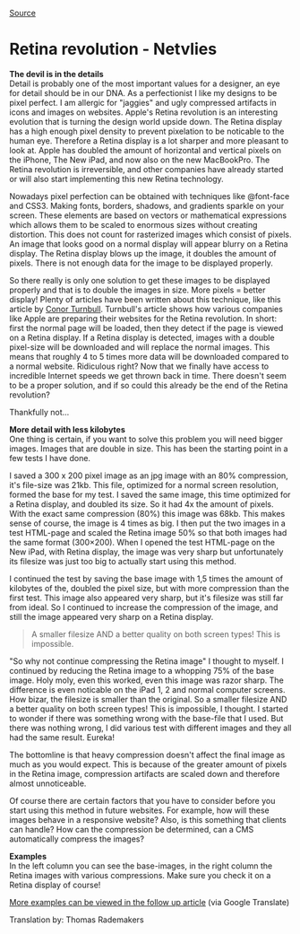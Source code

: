 

[Source](https://www.netvlies.nl/tips-updates/algemeen/algemeen/retina-revolution/ "Permalink to Retina revolution - Netvlies")

# Retina revolution - Netvlies

**The devil is in the details**  
Detail is probably one of the most important values for a designer, an eye for detail should be in our DNA. As a perfectionist I like my designs to be pixel perfect. I am allergic for "jaggies" and ugly compressed artifacts in icons and images on websites. Apple's Retina revolution is an interesting evolution that is turning the design world upside down. The Retina display has a high enough pixel density to prevent pixelation to be noticable to the human eye. Therefore a Retina display is a lot sharper and more pleasant to look at. Apple has doubled the amount of horizontal and vertical pixels on the iPhone, The New iPad, and now also on the new MacBookPro. The Retina revolution is irreversible, and other companies have already started or will also start implementing this new Retina technology.

Nowadays pixel perfection can be obtained with techniques like @font-face and CSS3. Making fonts, borders, shadows, and gradients sparkle on your screen. These elements are based on vectors or mathematical expressions which allows them to be scaled to enormous sizes without creating distortion. This does not count for rasterized images which consist of pixels. An image that looks good on a normal display will appear blurry on a Retina display.  The Retina display blows up the image, it doubles the amount of pixels. There is not enough data for the image to be displayed properly.

So there really is only one solution to get these images to be displayed properly and that is to double the images in size. More pixels = better display! Plenty of articles have been written about this technique, like this article by [Conor Turnbull][1]. Turnbull's article shows how various companies like Apple are preparing their websites for the Retina revolution. In short: first the normal page will be loaded, then they detect if the page is viewed on a Retina display. If a Retina display is detected, images with a double pixel-size will be downloaded and will replace the normal images. This means that roughly 4 to 5 times more data will be downloaded compared to a normal website. Ridiculous right? Now that we finally have access to incredible Internet speeds we get thrown back in time. There doesn't seem to be a proper solution, and if so could this already be the end of the Retina revolution?

Thankfully not…

**More detail with less kilobytes**  
One thing is certain, if you want to solve this problem you will need bigger images. Images that are double in size. This has been the starting point in a few tests I have done.

I saved a 300 x 200 pixel image as an jpg image with an 80% compression, it's file-size was 21kb. This file, optimized for a normal screen resolution, formed the base for my test. I saved the same image, this time optimized for a Retina display, and doubled its size. So it had 4x the amount of pixels. With the exact same compression (80%) this image was 68kb. This makes sense of course, the image is 4 times as big. I then put the two images in a test HTML-page and scaled the Retina image 50% so that both images had the same format (300×200). When I opened the test HTML-page on the New iPad, with Retina display, the image was very sharp but unfortunately its filesize was just too big to actually start using this method.

I continued the test by saving the base image with 1,5 times the amount of kilobytes of the, doubled the pixel size, but with more compression than the first test. This image also appeared very sharp, but it's filesize was still far from ideal. So I continued to increase the compression of the image, and still the image appeared very sharp on a Retina display.

> A smaller filesize AND a better quality on both screen types! This is impossible.

"So why not continue compressing the Retina image" I thought to myself. I continued by reducing the Retina image to a whopping 75% of the base image. Holy moly, even this worked, even this image was razor sharp. The difference is even noticable on the iPad 1, 2 and normal computer screens. How bizar, the filesize is smaller than the original. So a smaller filesize AND a better quality on both screen types! This is impossible, I thought. I started to wonder if there was something wrong with the base-file that I used. But there was nothing wrong, I did various test with different images and they all had the same result. Eureka!

The bottomline is that heavy compression doesn't affect the final image as much as you would expect. This is because of the greater amount of pixels in the Retina image, compression artifacts are scaled down and therefore almost unnoticeable.

Of course there are certain factors that you have to consider before you start using this method in future websites. For example, how will these images behave in a responsive website? Also, is this something that clients can handle? How can the compression be determined, can a CMS automatically compress the images?

**Examples**  
In the left column you can see the base-images, in the right column the Retina images with various compressions. Make sure you check it on a Retina display of course!

[More examples can be viewed in the follow up article][2] (via Google Translate)

 

 

 

 

Translation by: Thomas Rademakers

[1]: http://webdesign.tutsplus.com/articles/general/improving-image-quality-on-the-retina-display/
[2]: http://translate.google.com/translate?sl=nl&tl=en&js=n&prev=_t&hl=en&ie=UTF-8&layout=2&eotf=1&u=http://blog.netvlies.nl/design-interactie/retina-revolutie-follow-up/&act=url "Retina revolution follow-up"

  
